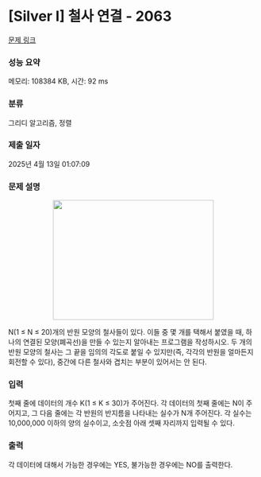 # [Silver I] 철사 연결 - 2063 

[문제 링크](https://www.acmicpc.net/problem/2063) 

### 성능 요약

메모리: 108384 KB, 시간: 92 ms

### 분류

그리디 알고리즘, 정렬

### 제출 일자

2025년 4월 13일 01:07:09

### 문제 설명

<p style="text-align: center;"><img alt="" height="241" src="https://www.acmicpc.net/JudgeOnline/upload/201007/wire.png" width="324"></p>

<p>N(1 ≤ N ≤ 20)개의 반원 모양의 철사들이 있다. 이들 중 몇 개를 택해서 붙였을 때, 하나의 연결된 모양(폐곡선)을 만들 수 있는지 알아내는 프로그램을 작성하시오. 두 개의 반원 모양의 철사는 그 끝을 임의의 각도로 붙일 수 있지만(즉, 각각의 반원을 얼마든지 회전할 수 있다), 중간에 다른 철사와 겹치는 부분이 있어서는 안 된다.</p>

### 입력 

 <p>첫째 줄에 데이터의 개수 K(1 ≤ K ≤ 30)가 주어진다. 각 데이터의 첫째 줄에는 N이 주어지고, 그 다음 줄에는 각 반원의 반지름을 나타내는 실수가 N개 주어진다. 각 실수는 10,000,000 이하의 양의 실수이고, 소숫점 아래 셋째 자리까지 입력될 수 있다.</p>

### 출력 

 <p>각 데이터에 대해서 가능한 경우에는 YES, 불가능한 경우에는 NO를 출력한다.</p>

